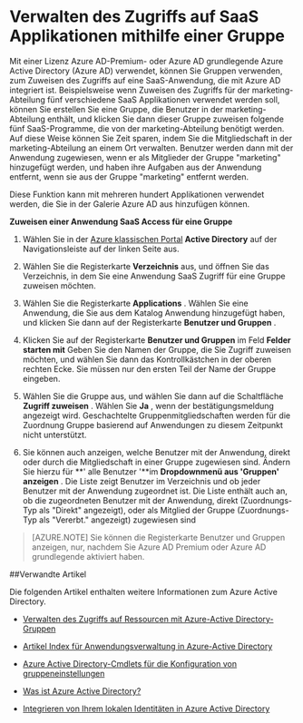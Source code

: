 
<properties
    pageTitle="Verwenden einer Gruppe zum Verwalten des Zugriffs auf SaaS Anwendungen | Microsoft Azure"
    description="So verwenden Sie Gruppen in Azure Active Directory Premium oder Basic Access SaaS Applikationen zuweisen, die mit Azure Active Directory integriert sind."
    services="active-directory"
    documentationCenter=""
    authors="curtand"
    manager="femila"
    editor=""/>

<tags
    ms.service="active-directory"
    ms.workload="identity"
    ms.tgt_pltfrm="na"
    ms.devlang="na"
    ms.topic="article"
    ms.date="08/10/2016"
    ms.author="curtand"/>


# <a name="using-a-group-to-manage-access-to-saas-applications"></a>Verwalten des Zugriffs auf SaaS Applikationen mithilfe einer Gruppe

Mit einer Lizenz Azure AD-Premium- oder Azure AD grundlegende Azure Active Directory (Azure AD) verwendet, können Sie Gruppen verwenden, zum Zuweisen des Zugriffs auf eine SaaS-Anwendung, die mit Azure AD integriert ist. Beispielsweise wenn Zuweisen des Zugriffs für der marketing-Abteilung fünf verschiedene SaaS Applikationen verwendet werden soll, können Sie erstellen Sie eine Gruppe, die Benutzer in der marketing-Abteilung enthält, und klicken Sie dann dieser Gruppe zuweisen folgende fünf SaaS-Programme, die von der marketing-Abteilung benötigt werden. Auf diese Weise können Sie Zeit sparen, indem Sie die Mitgliedschaft in der marketing-Abteilung an einem Ort verwalten. Benutzer werden dann mit der Anwendung zugewiesen, wenn er als Mitglieder der Gruppe "marketing" hinzugefügt werden, und haben ihre Aufgaben aus der Anwendung entfernt, wenn sie aus der Gruppe "marketing" entfernt werden.

Diese Funktion kann mit mehreren hundert Applikationen verwendet werden, die Sie in der Galerie Azure AD aus hinzufügen können.

**Zuweisen einer Anwendung SaaS Access für eine Gruppe**

1. Wählen Sie in der [Azure klassischen Portal](https://manage.windowsazure.com) **Active Directory** auf der Navigationsleiste auf der linken Seite aus.

2. Wählen Sie die Registerkarte **Verzeichnis** aus, und öffnen Sie das Verzeichnis, in dem Sie eine Anwendung SaaS Zugriff für eine Gruppe zuweisen möchten.

3. Wählen Sie die Registerkarte **Applications** . Wählen Sie eine Anwendung, die Sie aus dem Katalog Anwendung hinzugefügt haben, und klicken Sie dann auf der Registerkarte **Benutzer und Gruppen** .

4. Klicken Sie auf der Registerkarte **Benutzer und Gruppen** im Feld **Felder starten mit** Geben Sie den Namen der Gruppe, die Sie Zugriff zuweisen möchten, und wählen Sie dann das Kontrollkästchen in der oberen rechten Ecke. Sie müssen nur den ersten Teil der Name der Gruppe eingeben.

5. Wählen Sie die Gruppe aus, und wählen Sie dann auf die Schaltfläche **Zugriff zuweisen** . Wählen Sie **Ja** , wenn der bestätigungsmeldung angezeigt wird. Geschachtelte Gruppenmitgliedschaften werden für die Zuordnung Gruppe basierend auf Anwendungen zu diesem Zeitpunkt nicht unterstützt.

6. Sie können auch anzeigen, welche Benutzer mit der Anwendung, direkt oder durch die Mitgliedschaft in einer Gruppe zugewiesen sind. Ändern Sie hierzu für **' alle Benutzer '**im **Dropdownmenü aus 'Gruppen' anzeigen** . Die Liste zeigt Benutzer im Verzeichnis und ob jeder Benutzer mit der Anwendung zugeordnet ist. Die Liste enthält auch an, ob die zugeordneten Benutzer mit der Anwendung, direkt (Zuordnungs-Typ als "Direkt" angezeigt), oder als Mitglied der Gruppe (Zuordnungs-Typ als "Vererbt." angezeigt) zugewiesen sind


> [AZURE.NOTE]
>Sie können die Registerkarte Benutzer und Gruppen anzeigen, nur, nachdem Sie Azure AD Premium oder Azure AD grundlegende aktiviert haben.

##<a name="related-articles"></a>Verwandte Artikel

Die folgenden Artikel enthalten weitere Informationen zum Azure Active Directory.

* [Verwalten des Zugriffs auf Ressourcen mit Azure-Active Directory-Gruppen](active-directory-manage-groups.md)

* [Artikel Index für Anwendungsverwaltung in Azure-Active Directory](active-directory-apps-index.md)

* [Azure Active Directory-Cmdlets für die Konfiguration von gruppeneinstellungen](active-directory-accessmanagement-groups-settings-cmdlets.md)

* [Was ist Azure Active Directory?](active-directory-whatis.md)

* [Integrieren von Ihrem lokalen Identitäten in Azure Active Directory](active-directory-aadconnect.md)
